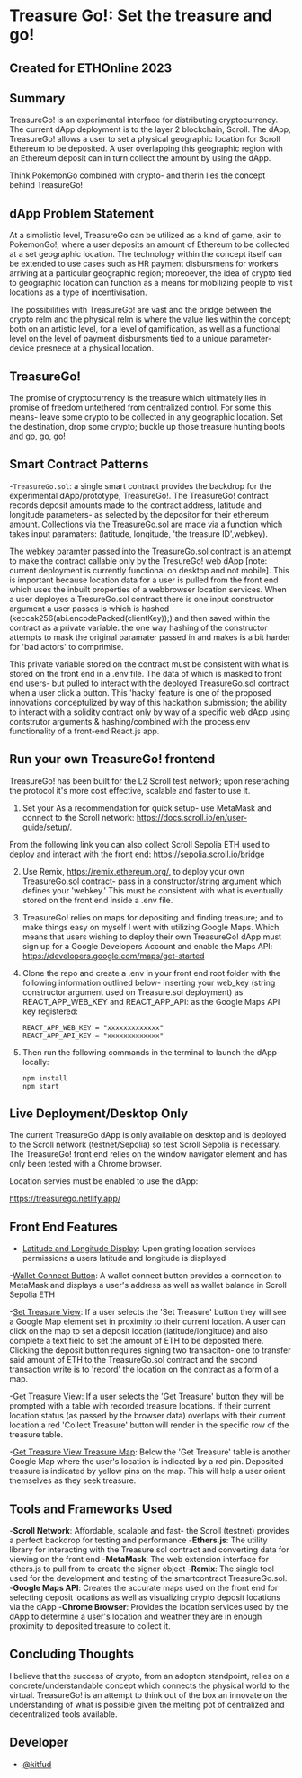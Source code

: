 # Treasure Go!: Set the treasure and go! 

## Created for ETHOnline 2023 

## Summary
TreasureGo! is an experimental interface for distributing cryptocurrency. The current dApp deployment is to the layer 2 blockchain, Scroll. The dApp, TreasureGo! allows a user to set a physical geographic location for Scroll Ethereum to be deposited. A user overlapping this geographic region with an Ethereum deposit can in turn collect the amount by using the dApp. 

Think PokemonGo combined with crypto- and therin lies the concept behind TreasureGo!

## dApp Problem Statement
At a simplistic level, TreasureGo can be utilized as a kind of game, akin to PokemonGo!, where a user deposits an amount of Ethereum to be collected at a set geographic location. The technology within the concept itself can be extended to use cases such as HR payment disbursmens for workers arriving at a particular geographic region; moreoever, the idea of crypto tied to geographic location can function as a means for mobilizing people to visit locations as a type of incentivisation. 

The possibilities with TreasureGo! are vast and the bridge between the crypto relm and the physical relm is where the value lies within the concept; both on an artistic level, for a level of gamification, as well as a functional level on the level of payment disbursments tied to a unique parameter- device presnece at a physical location. 

## TreasureGo! 
The promise of cryptocurrency is the treasure which ultimately lies in promise of freedom untethered from centralized control. For some this means- leave some crypto to be collected in any geographic location. Set the destination, drop some crypto; buckle up those treasure hunting boots and go, go, go! 

## Smart Contract Patterns
-`TreasureGo.sol`: a single smart contract provides the backdrop for the experimental dApp/prototype, TreasureGo!. The TreasureGo! contract records deposit amounts made to the contract address, latitude and longitude parameters- as selected by the depositor for their ethereum amount. Collections via the TreasureGo.sol are made via a function which takes input paramaters: (latitude, longitude, 'the treasure ID',webkey).

The webkey paramter passed into the TreasureGo.sol contract is an attempt to make the contract callable only by the TresureGo! web dApp [note: current deployment is currently functional on desktop and not mobile]. This is important because location data for a user is pulled from the front end which uses the inbuilt properties of a webbrowser location services. When a user deployes a TresureGo.sol contract there is one input constructor argument a user passes is which is hashed (keccak256(abi.encodePacked(clientKey));) and then saved within the contract as a private variable. the one way hashing of the constructor attempts to mask the original paramater passed in and makes is a bit harder for 'bad actors' to comprimise. 

This private variable stored on the contract must be consistent with what is stored on the front end in a .env file. The data of which is masked to front end users- but pulled to interact with the deployed TreasureGo.sol contract when a user click a button. This 'hacky' feature is one of the proposed innovations conceptulized by way of this hackathon submission; the ability to interact with a solidity contract only by way of a specific web dApp using contstrutor arguments & hashing/combined with the process.env functionality of a front-end React.js app. 

## Run your own TreasureGo! frontend
TreasureGo! has been built for the L2 Scroll test network; upon reseraching the protocol it's more cost effective, scalable and faster to use it. 

1. Set your As a recommendation for quick setup- use MetaMask and connect to the Scroll network: https://docs.scroll.io/en/user-guide/setup/. 

From the following link you can also collect Scroll Sepolia ETH used to deploy and interact with the front end: https://sepolia.scroll.io/bridge


2. Use Remix, https://remix.ethereum.org/, to deploy your own TreasureGo.sol contract- pass in a constructor/string argument which defines your 'webkey.' This must be consistent with what is eventually stored on the front end inside a .env file. 

3. TreasureGo! relies on maps for depositing and finding treasure; and to make things easy on myself I went with utilizing Google Maps. Which means that users wishing to deploy their own TreasureGo! dApp must sign up for a Google Developers Account and enable the Maps API: https://developers.google.com/maps/get-started

4. Clone the repo and create a .env in your front end root folder with the following information outlined below- inserting your web_key (string constructor argument used on Treasure.sol deployment) as REACT_APP_WEB_KEY and REACT_APP_API: as the Google Maps API key registered:


    ```
    REACT_APP_WEB_KEY = "xxxxxxxxxxxxx"
    REACT_APP_API_KEY = "xxxxxxxxxxxxx"
    ```


5. Then run the following commands in the terminal to launch the dApp locally:
    
    ```
    npm install 
    npm start 
    ```
   

## Live Deployment/Desktop Only

The current TreasureGo dApp is only available on desktop and is deployed to the Scroll network (testnet/Sepolia) so test Scroll Sepolia is necessary. The TreasureGo! front end relies on the window navigator element and has only been tested with a Chrome browser. 

Location servies must be enabled to use the dApp:

https://treasurego.netlify.app/

## Front End Features
- <ins>Latitude and Longitude Display</ins>: Upon grating location services permissions a users latitude and longitude is displayed

-<ins>Wallet Connect Button</ins>: A wallet connect button provides a connection to MetaMask and displays a user's address as well as wallet balance in Scroll Sepolia ETH

-<ins>Set Treasure View</ins>: If a user selects the 'Set Treasure' button they will see a Google Map element set in proximity to their current location. A user can click on the map to set a deposit location (latitude/longitude) and also complete a text field to set the amount of ETH to be deposited there. Clicking the deposit button requires signing two transaciton- one to transfer said amount of ETH to the TreasureGo.sol contract and the second transaction write is to 'record' the location on the contract as a form of a map. 

-<ins>Get Treasure View</ins>: If a user selects the 'Get Treasure' button they will be prompted with a table with recorded treasure locations. If their current location status (as passed by the browser data) overlaps with their current location a red 'Collect Treasure' button will render in the specific row of the treasure table. 

-<ins>Get Treasure View Treasure Map</ins>: Below the 'Get Treasure' table is another Google Map where the user's location is indicated by a red pin. Deposited treasure is indicated by yellow pins on the map. This will help a user orient themselves as they seek treasure. 

## Tools and Frameworks Used
-<strong>Scroll Network</strong>: Affordable, scalable and fast- the Scroll (testnet) provides a perfect backdrop for testing and performance
-<strong>Ethers.js</strong>: The utility library for interacting with the Treasure.sol contract and converting data for viewing on the front end
-<strong>MetaMask</strong>: The web extension interface for ethers.js to pull from to create the signer object
-<strong>Remix</strong>: The single tool used for the development and testing of the smartcontract TreasureGo.sol.
-<strong>Google Maps API</strong>: Creates the accurate maps used on the front end for selecting deposit locations as well as visualizing crypto deposit locations via the dApp
-<strong>Chrome Browser</strong>: Provides the location services used by the dApp to determine a user's location and weather they are in enough proximity to deposited treasure to collect it. 

## Concluding Thoughts

I believe that the success of crypto, from an adopton standpoint, relies on a concrete/understandable concept which connects the physical world to the virtual. TreasureGo! is an attempt to think out of the box an innovate on the understanding of what is possible given the melting pot of centralized and decentralized tools available. 

## Developer
- [@kitfud](https://github.com/kitfud)

